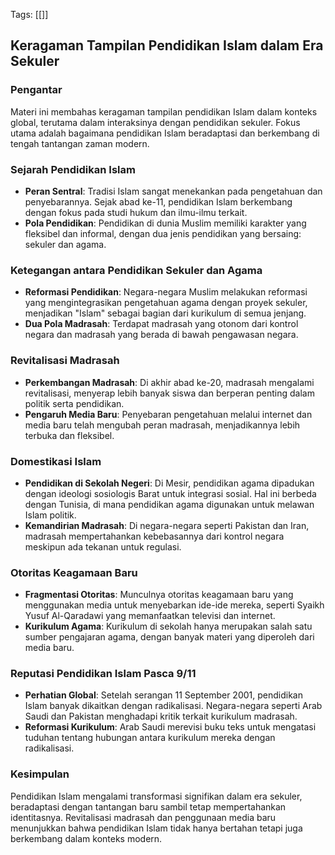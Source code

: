 Tags: [[]]

## Keragaman Tampilan Pendidikan Islam dalam Era Sekuler

### Pengantar
Materi ini membahas keragaman tampilan pendidikan Islam dalam konteks global, terutama dalam interaksinya dengan pendidikan sekuler. Fokus utama adalah bagaimana pendidikan Islam beradaptasi dan berkembang di tengah tantangan zaman modern.

### Sejarah Pendidikan Islam
- **Peran Sentral**: Tradisi Islam sangat menekankan pada pengetahuan dan penyebarannya. Sejak abad ke-11, pendidikan Islam berkembang dengan fokus pada studi hukum dan ilmu-ilmu terkait.
- **Pola Pendidikan**: Pendidikan di dunia Muslim memiliki karakter yang fleksibel dan informal, dengan dua jenis pendidikan yang bersaing: sekuler dan agama.

### Ketegangan antara Pendidikan Sekuler dan Agama
- **Reformasi Pendidikan**: Negara-negara Muslim melakukan reformasi yang mengintegrasikan pengetahuan agama dengan proyek sekuler, menjadikan "Islam" sebagai bagian dari kurikulum di semua jenjang.
- **Dua Pola Madrasah**: Terdapat madrasah yang otonom dari kontrol negara dan madrasah yang berada di bawah pengawasan negara.

### Revitalisasi Madrasah
- **Perkembangan Madrasah**: Di akhir abad ke-20, madrasah mengalami revitalisasi, menyerap lebih banyak siswa dan berperan penting dalam politik serta pendidikan.
- **Pengaruh Media Baru**: Penyebaran pengetahuan melalui internet dan media baru telah mengubah peran madrasah, menjadikannya lebih terbuka dan fleksibel.

### Domestikasi Islam
- **Pendidikan di Sekolah Negeri**: Di Mesir, pendidikan agama dipadukan dengan ideologi sosiologis Barat untuk integrasi sosial. Hal ini berbeda dengan Tunisia, di mana pendidikan agama digunakan untuk melawan Islam politik.
- **Kemandirian Madrasah**: Di negara-negara seperti Pakistan dan Iran, madrasah mempertahankan kebebasannya dari kontrol negara meskipun ada tekanan untuk regulasi.

### Otoritas Keagamaan Baru
- **Fragmentasi Otoritas**: Munculnya otoritas keagamaan baru yang menggunakan media untuk menyebarkan ide-ide mereka, seperti Syaikh Yusuf Al-Qaradawi yang memanfaatkan televisi dan internet.
- **Kurikulum Agama**: Kurikulum di sekolah hanya merupakan salah satu sumber pengajaran agama, dengan banyak materi yang diperoleh dari media baru.

### Reputasi Pendidikan Islam Pasca 9/11
- **Perhatian Global**: Setelah serangan 11 September 2001, pendidikan Islam banyak dikaitkan dengan radikalisasi. Negara-negara seperti Arab Saudi dan Pakistan menghadapi kritik terkait kurikulum madrasah.
- **Reformasi Kurikulum**: Arab Saudi merevisi buku teks untuk mengatasi tuduhan tentang hubungan antara kurikulum mereka dengan radikalisasi.

### Kesimpulan
Pendidikan Islam mengalami transformasi signifikan dalam era sekuler, beradaptasi dengan tantangan baru sambil tetap mempertahankan identitasnya. Revitalisasi madrasah dan penggunaan media baru menunjukkan bahwa pendidikan Islam tidak hanya bertahan tetapi juga berkembang dalam konteks modern.

